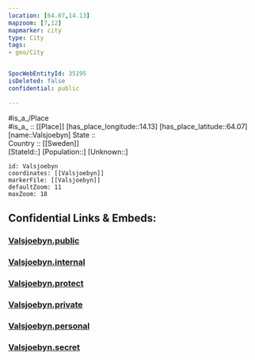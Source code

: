 ```yaml
---
location: [64.07,14.13] 
mapzoom: [7,12] 
mapmarker: city 
type: City
tags:
- geo/City


SpocWebEntityId: 35195
isDeleted: false
confidential: public

---
```

#is_a_/Place  
#is_a_ :: [[Place]] 
[has_place_longitude::14.13] 
[has_place_latitude::64.07] 
[name::Valsjoebyn] 
State ::  
Country :: [[Sweden]]  
[StateId::] 
[Population::] 
[Unknown::] 


```leaflet
id: Valsjoebyn
coordinates: [[Valsjoebyn]] 
markerFile: [[Valsjoebyn]] 
defaultZoom: 11 
maxZoom: 18
```


## Confidential Links & Embeds: 

### [Valsjoebyn.public](/_public/\Earth\Continent\Europe\Europe~North\Sweden\Provinces~Sweden\Jämtland\CityValsjoebyn.public.md) 

### [Valsjoebyn.internal](/_internal/\Earth\Continent\Europe\Europe~North\Sweden\Provinces~Sweden\Jämtland\CityValsjoebyn.internal.md) 

### [Valsjoebyn.protect](/_protect/\Earth\Continent\Europe\Europe~North\Sweden\Provinces~Sweden\Jämtland\CityValsjoebyn.protect.md) 

### [Valsjoebyn.private](/_private/\Earth\Continent\Europe\Europe~North\Sweden\Provinces~Sweden\Jämtland\CityValsjoebyn.private.md) 

### [Valsjoebyn.personal](/_personal/\Earth\Continent\Europe\Europe~North\Sweden\Provinces~Sweden\Jämtland\CityValsjoebyn.personal.md) 

### [Valsjoebyn.secret](/_secret/\Earth\Continent\Europe\Europe~North\Sweden\Provinces~Sweden\Jämtland\CityValsjoebyn.secret.md)

